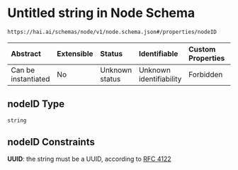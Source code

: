 # Untitled string in Node Schema

```txt
https://hai.ai/schemas/node/v1/node.schema.json#/properties/nodeID
```



| Abstract            | Extensible | Status         | Identifiable            | Custom Properties | Additional Properties | Access Restrictions | Defined In                                                                          |
| :------------------ | :--------- | :------------- | :---------------------- | :---------------- | :-------------------- | :------------------ | :---------------------------------------------------------------------------------- |
| Can be instantiated | No         | Unknown status | Unknown identifiability | Forbidden         | Allowed               | none                | [node.schema.json\*](../../schemas/node/v1/node.schema.json "open original schema") |

## nodeID Type

`string`

## nodeID Constraints

**UUID**: the string must be a UUID, according to [RFC 4122](https://tools.ietf.org/html/rfc4122 "check the specification")
